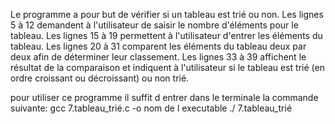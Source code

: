 Le programme a pour but de vérifier si un tableau est trié ou non.
Les lignes 5 à 12 demandent à l'utilisateur de saisir le nombre d'éléments pour le tableau.
Les lignes 15 à 19 permettent à l'utilisateur d'entrer les éléments du tableau.
Les lignes 20 à 31 comparent les éléments du tableau deux par deux afin de déterminer leur classement.
Les lignes 33 à 39 affichent le résultat de la comparaison et indiquent à l'utilisateur si le tableau est trié (en ordre croissant ou décroissant) ou non trié.

pour utiliser ce programme il suffit d entrer dans le terminale la commande suivante:
gcc 7.tableau_trié.c -o nom de l executable
./ 7.tableau_trié
